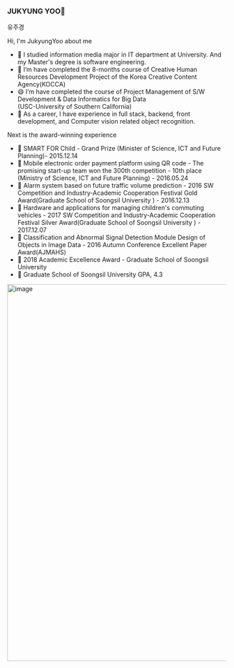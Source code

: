 ### JUKYUNG YOO👋
유주경

>
Hi, I'm JukyungYoo
about me
- 🔭 I studied information media major in IT department at University. And my Master's degree is software engineering.
- 🌱 I’m have completed the 8-months course of Creative Human Resources Development Project of the Korea Creative Content Agency(KOCCA)
- 😄 I’m have completed the course of Project Management of S/W Development & Data Informatics for Big Data
     </br>(USC-University of Southern California)
- 👯 As a career, I have experience in full stack, backend, front development, and Computer vision related object recognition.
>
Next is the award-winning experience
- 🌱 SMART FOR Child  - Grand Prize (Minister of Science, ICT and Future Planning)- 2015.12.14
- 🌱 Mobile electronic order payment platform using QR code - The promising start-up team won the 300th competition - 10th place
    </br>(Ministry of Science, ICT and Future Planning) - 2016.05.24
- 🌱 Alarm system based on future traffic volume prediction - 2016 SW Competition and Industry-Academic Cooperation Festival Gold Award(Graduate School of Soongsil University
) - 2016.12.13
- 🌱 Hardware and applications for managing children's commuting vehicles - 2017 SW Competition and Industry-Academic Cooperation Festival Silver Award(Graduate School of Soongsil University
) - 2017.12.07
- 🌱 Classification and Abnormal Signal Detection Module Design of Objects in Image Data - 2016 Autumn Conference Excellent Paper Award(AJMAHS)
- 🌱 2018 Academic Excellence Award - Graduate School of Soongsil University
- 🌱 Graduate School of Soongsil University GPA, 4.3

<img width="864" alt="image" src="https://github.com/JUKYUNGYOO/JUKYUNGYOO/assets/14118735/b5f207ad-4038-4572-8395-69bdc937e639">

